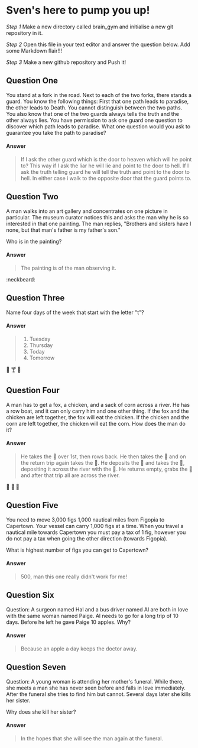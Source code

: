 # Sven's here to pump you up!

_Step 1_
Make a new directory called brain_gym and initialise a new git repository in it.

_Step 2_
Open this file in your text editor and answer the question below. Add some Markdown flair!!!

_Step 3_
Make a new github repository and Push it!

## Question One
You stand at a fork in the road. Next to each of the two forks, there stands a guard. You know the following things: First that one path leads to paradise, the other leads to Death. You cannot distinguish between the two paths. You also know that one of the two guards always tells the truth and the other always lies. You have permission to ask one guard one question to discover which path leads to paradise. What one question would you ask to guarantee you take the path to paradise?

#### Answer
> If I ask the other guard which is the door to heaven which will he point to? This way if I ask the liar he will lie and point to the door to hell. If I ask the 
> truth telling guard he will tell the truth and point to the door to hell. In either case i walk to the opposite door that the guard points to.
 
## Question Two
A man walks into an art gallery and concentrates on one picture in particular. The museum curator notices this and asks the man why he is so interested in that one painting. The man replies, "Brothers and sisters have I none, but that man's father is my father's son."

Who is in the painting?

#### Answer
> The painting is of the man observing it.

:neckbeard:

## Question Three
Name four days of the week that start with the letter "t"?

#### Answer
> 1. Tuesday
> 2. Thursday
> 3. Today
> 4. Tomorrow

:hamburger: :cocktail: :beer:


## Question Four
A man has to get a fox, a chicken, and a sack of corn across a river. He has a row boat, and it can only carry him and one other thing. If the fox and the chicken are left together, the fox will eat the chicken. If the chicken and the corn are left together, the chicken will eat the corn. How does the man do it?

#### Answer
> He takes the :chicken: over 1st, then rows back. He then takes the :wolf: and on the return trip again takes the :chicken:. He deposits the :chicken: and takes the :corn:, depositing it across the river with the :wolf:. He returns empty, grabs the :chicken: and after that trip all are across the river.

:chicken: :wolf: :corn:

## Question Five

You need to move 3,000 figs 1,000 nautical miles from Figopia to Capertown. Your vessel can carry 1,000 figs at a time. When you travel a nautical mile towards Capertown you must pay a tax of 1 fig, however you do not pay a tax when going the other direction (towards Figopia).

What is highest number of figs you can get to Capertown?

#### Answer
> 500, man this one really didn't work for me!

## Question Six

Question: A surgeon named Hal and a bus driver named Al are both in love with the same woman named Paige. Al needs to go for a long trip of 10 days. Before he left he gave Paige 10 apples. Why?

#### Answer
> Because an apple a day keeps the doctor away.

## Question Seven

Question: A young woman is attending her mother's funeral. While there, she meets a man she has never seen before and falls in love immediately. After the funeral she tries to find him but cannot. Several days later she kills her sister.

Why does she kill her sister?

#### Answer
> In the hopes that she will see the man again at the funeral.